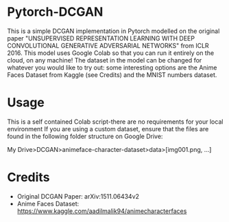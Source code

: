 Pytorch-DCGAN
=======================

This is a simple DCGAN implementation in Pytorch modelled on the original paper "UNSUPERVISED REPRESENTATION LEARNING WITH DEEP CONVOLUTIONAL GENERATIVE ADVERSARIAL NETWORKS" from ICLR 2016. This model uses Google Colab so that you can run it entirely on the cloud, on any machine! The dataset in the model can be changed for whatever you would like to try out: some interesting options are the Anime Faces Dataset from Kaggle (see Credits) and the MNIST numbers dataset. 

Usage
=====

This is a self contained Colab script-there are no requirements for your local environment 
If you are using a custom dataset, ensure that the files are found in the following folder structure on Google Drive: 

My Drive>DCGAN>animeface-character-dataset>data>[img001.png, ...]


Credits
=======

* Original DCGAN Paper: arXiv:1511.06434v2 
* Anime Faces Dataset: https://www.kaggle.com/aadilmalik94/animecharacterfaces
